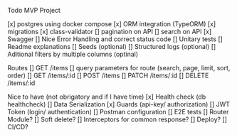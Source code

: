 Todo MVP Project

[x] postgres using docker compose
[x] ORM integration (TypeORM)
[x] migrations
[x] class-validator
[] pagination on API
[] search on API
[x] Swagger
[] Nice Error Handling and correct status code
[] Unitary tests 
[] Readme explanations
[] Seeds (optional)
[] Structured logs (optional)
[] Aditional filters by multiple columns (optinal)

Routes 
  [] GET /items 
        [] query parameters for route (search, page, limit, sort, order)
  [] GET /items/:id
  [] POST /items 
  [] PATCH /items/:id
  [] DELETE /items/:id


Nice to have (not obrigatory and if I have time)
[x] Health check (db healthcheck)
[] Data Serialization
[x] Guards (api-key/ authorization)
[] JWT Token (login/ authentication)
[] Postman configuration
[] E2E tests
[] Router Module?
[] Soft delete?
[] Interceptors for common response?
[] Deploy?
[] CI/CD?